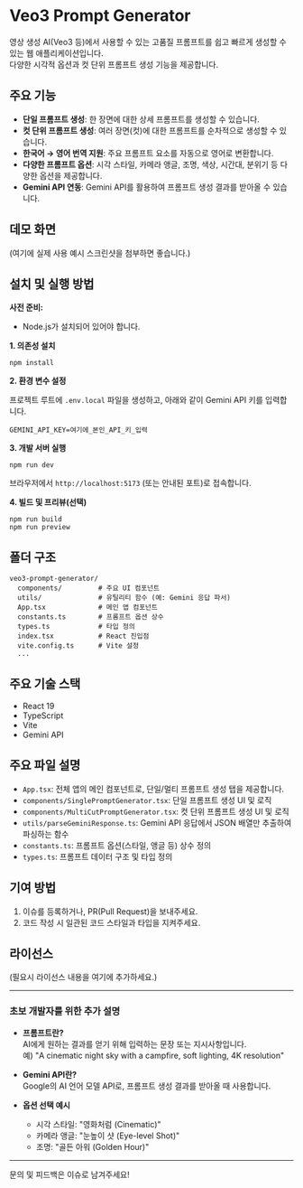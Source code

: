 # Veo3 Prompt Generator

영상 생성 AI(Veo3 등)에서 사용할 수 있는 고품질 프롬프트를 쉽고 빠르게 생성할 수 있는 웹 애플리케이션입니다.  
다양한 시각적 옵션과 컷 단위 프롬프트 생성 기능을 제공합니다.

## 주요 기능

- **단일 프롬프트 생성**: 한 장면에 대한 상세 프롬프트를 생성할 수 있습니다.
- **컷 단위 프롬프트 생성**: 여러 장면(컷)에 대한 프롬프트를 순차적으로 생성할 수 있습니다.
- **한국어 → 영어 번역 지원**: 주요 프롬프트 요소를 자동으로 영어로 변환합니다.
- **다양한 프롬프트 옵션**: 시각 스타일, 카메라 앵글, 조명, 색상, 시간대, 분위기 등 다양한 옵션을 제공합니다.
- **Gemini API 연동**: Gemini API를 활용하여 프롬프트 생성 결과를 받아올 수 있습니다.

## 데모 화면

(여기에 실제 사용 예시 스크린샷을 첨부하면 좋습니다.)

## 설치 및 실행 방법

**사전 준비:**  
- Node.js가 설치되어 있어야 합니다.

**1. 의존성 설치**
  
  ```
  npm install
  ```

**2. 환경 변수 설정**

  프로젝트 루트에 `.env.local` 파일을 생성하고, 아래와 같이 Gemini API 키를 입력합니다.

  ```
  GEMINI_API_KEY=여기에_본인_API_키_입력
  ```

**3. 개발 서버 실행**

  ```
  npm run dev
  ```

  브라우저에서 `http://localhost:5173` (또는 안내된 포트)로 접속합니다.

**4. 빌드 및 프리뷰(선택)**

  ```
  npm run build
  npm run preview
  ```

## 폴더 구조

```
veo3-prompt-generator/
  components/         # 주요 UI 컴포넌트
  utils/              # 유틸리티 함수 (예: Gemini 응답 파서)
  App.tsx             # 메인 앱 컴포넌트
  constants.ts        # 프롬프트 옵션 상수
  types.ts            # 타입 정의
  index.tsx           # React 진입점
  vite.config.ts      # Vite 설정
  ...
```

## 주요 기술 스택

- React 19
- TypeScript
- Vite
- Gemini API

## 주요 파일 설명

- `App.tsx`: 전체 앱의 메인 컴포넌트로, 단일/멀티 프롬프트 생성 탭을 제공합니다.
- `components/SinglePromptGenerator.tsx`: 단일 프롬프트 생성 UI 및 로직
- `components/MultiCutPromptGenerator.tsx`: 컷 단위 프롬프트 생성 UI 및 로직
- `utils/parseGeminiResponse.ts`: Gemini API 응답에서 JSON 배열만 추출하여 파싱하는 함수
- `constants.ts`: 프롬프트 옵션(스타일, 앵글 등) 상수 정의
- `types.ts`: 프롬프트 데이터 구조 및 타입 정의

## 기여 방법

1. 이슈를 등록하거나, PR(Pull Request)을 보내주세요.
2. 코드 작성 시 일관된 코드 스타일과 타입을 지켜주세요.

## 라이선스

(필요시 라이선스 내용을 여기에 추가하세요.)

---

### 초보 개발자를 위한 추가 설명

- **프롬프트란?**  
  AI에게 원하는 결과를 얻기 위해 입력하는 문장 또는 지시사항입니다.  
  예) "A cinematic night sky with a campfire, soft lighting, 4K resolution"

- **Gemini API란?**  
  Google의 AI 언어 모델 API로, 프롬프트 생성 결과를 받아올 때 사용합니다.

- **옵션 선택 예시**  
  - 시각 스타일: "영화처럼 (Cinematic)"
  - 카메라 앵글: "눈높이 샷 (Eye-level Shot)"
  - 조명: "골든 아워 (Golden Hour)"

---

문의 및 피드백은 이슈로 남겨주세요!
